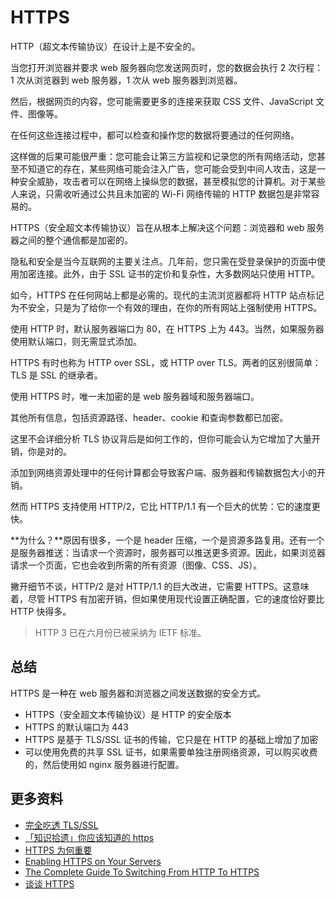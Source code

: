 # HTTPS

HTTP（超文本传输协议）在设计上是不安全的。

当您打开浏览器并要求 web 服务器向您发送网页时，您的数据会执行 2 次行程：1 次从浏览器到 web 服务器，1 次从 web 服务器到浏览器。

然后，根据网页的内容，您可能需要更多的连接来获取 CSS 文件、JavaScript 文件、图像等。

在任何这些连接过程中，都可以检查和操作您的数据将要通过的任何网络。

这样做的后果可能很严重：您可能会让第三方监视和记录您的所有网络活动，您甚至不知道它的存在，某些网络可能会注入广告，您可能会受到中间人攻击，这是一种安全威胁，攻击者可以在网络上操纵您的数据，甚至模拟您的计算机。对于某些人来说，只需收听通过公共且未加密的 Wi-Fi 网络传输的 HTTP 数据包是非常容易的。

HTTPS（安全超文本传输协议）旨在从根本上解决这个问题：浏览器和 web 服务器之间的整个通信都是加密的。

隐私和安全是当今互联网的主要关注点。几年前，您只需在受登录保护的页面中使用加密连接。此外，由于 SSL 证书的定价和复杂性，大多数网站只使用 HTTP。

如今，HTTPS 在任何网站上都是必需的。现代的主流浏览器都将 HTTP 站点标记为不安全，只是为了给你一个有效的理由，在你的所有网站上强制使用 HTTPS。

使用 HTTP 时，默认服务器端口为 80，在 HTTPS 上为 443。当然，如果服务器使用默认端口，则无需显式添加。

HTTPS 有时也称为 HTTP over SSL，或 HTTP over TLS。两者的区别很简单：TLS 是 SSL 的继承者。

使用 HTTPS 时，唯一未加密的是 web 服务器域和服务器端口。

其他所有信息，包括资源路径、header、cookie 和查询参数都已加密。

这里不会详细分析 TLS 协议背后是如何工作的，但你可能会认为它增加了大量开销，你是对的。

添加到网络资源处理中的任何计算都会导致客户端、服务器和传输数据包大小的开销。

然而 HTTPS 支持使用 HTTP/2，它比 HTTP/1.1 有一个巨大的优势：它的速度更快。

**为什么？**原因有很多，一个是 header 压缩，一个是资源多路复用。还有一个是服务器推送：当请求一个资源时，服务器可以推送更多资源。因此，如果浏览器请求一个页面，它也会收到所需的所有资源（图像、CSS、JS）。

撇开细节不谈，HTTP/2 是对 HTTP/1.1 的巨大改进，它需要 HTTPS。这意味着，尽管 HTTPS 有加密开销，但如果使用现代设置正确配置，它的速度恰好要比 HTTP 快得多。

> HTTP 3 已在六月份已被采纳为 IETF 标准。

## 总结

HTTPS 是一种在 web 服务器和浏览器之间发送数据的安全方式。

- HTTPS（安全超文本传输协议）是 HTTP 的安全版本
- HTTPS 的默认端口为 443
- HTTPS 是基于 TLS/SSL 证书的传输，它只是在 HTTP 的基础上增加了加密
- 可以使用免费的共享 SSL 证书，如果需要单独注册网络资源，可以购买收费的，然后使用如 nginx 服务器进行配置。

## 更多资料

- [完全吃透 TLS/SSL](https://juejin.cn/post/6844903624640823310)
- [「知识拾遗」你应该知道的 https](https://mp.weixin.qq.com/s/aMYp6Y5n26r9vdQIom4g0w)
- [HTTPS 为何重要](https://developers.google.com/web/fundamentals/security/encrypt-in-transit/why-https)
- [Enabling HTTPS on Your Servers](https://developers.google.com/web/fundamentals/security/encrypt-in-transit/enable-https)
- [The Complete Guide To Switching From HTTP To HTTPS](https://www.smashingmagazine.com/2017/06/guide-switching-http-https/)
- [谈谈 HTTPS](https://juejin.cn/post/6844903504046211079)
